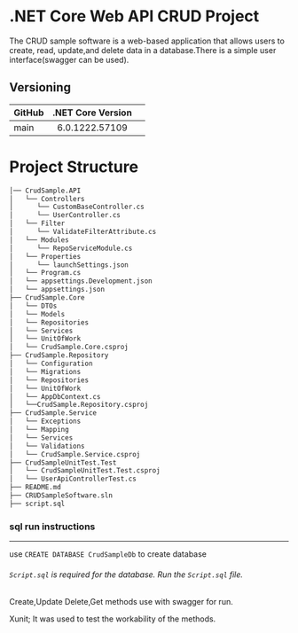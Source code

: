 # .NET Core Web API CRUD Project
 The CRUD sample software is a web-based application that allows users to create, read, update,and delete data in a database.There is a simple user interface(swagger can be used).
## Versioning

| GitHub | .NET Core Version |  |
| :--- | :---: | ---: |
| main | 6.0.1222.57109 |  |

# Project Structure
```bash
│── CrudSample.API
│   └── Controllers
│      └── CustomBaseController.cs 
│      └── UserController.cs
│   └── Filter
│      └── ValidateFilterAttribute.cs
│   └── Modules
│      └── RepoServiceModule.cs
│   └── Properties
│      └── launchSettings.json
│   └── Program.cs
│   └── appsettings.Development.json
│   └── appsettings.json        
├── CrudSample.Core
│   └── DTOs
│   └── Models
│   └── Repositories
│   └── Services
│   └── UnitOfWork
│   └── CrudSample.Core.csproj
├── CrudSample.Repository
│   └── Configuration
│   └── Migrations
│   └── Repositories
│   └── UnitOfWork
│   └── AppDbContext.cs
│   └──CrudSample.Repository.csproj
├── CrudSample.Service
│   └── Exceptions
│   └── Mapping
│   └── Services
│   └── Validations
│   └── CrudSample.Service.csproj
├── CrudSampleUnitTest.Test
│   └── CrudSampleUnitTest.Test.csproj
│   └── UserApiControllerTest.cs
├── README.md
├── CRUDSampleSoftware.sln
├── script.sql
```
### sql run instructions
---
use `CREATE DATABASE CrudSampleDb` to create database

###### `Script.sql` is required for  the database. Run the `Script.sql` file.

Create,Update Delete,Get methods use with swagger for run.

Xunit; It was used to test the workability of the methods.

